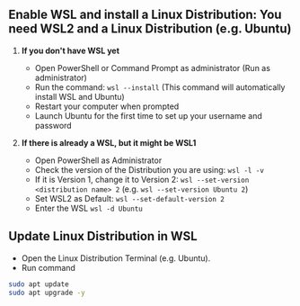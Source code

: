 ## Enable WSL and install a Linux Distribution: You need WSL2 and a Linux Distribution (e.g. Ubuntu)

1. **If you don't have WSL yet**

   - Open PowerShell or Command Prompt as administrator (Run as administrator)
   - Run the command: `wsl --install` (This command will automatically install WSL and Ubuntu)
   - Restart your computer when prompted
   - Launch Ubuntu for the first time to set up your username and password

2. **If there is already a WSL, but it might be WSL1**

   - Open PowerShell as Administrator
   - Check the version of the Distribution you are using: `wsl -l -v`
   - If it is Version 1, change it to Version 2: `wsl --set-version <distribution name> 2` (e.g.
     `wsl --set-version Ubuntu 2`)
   - Set WSL2 as Default: `wsl --set-default-version 2`
   - Enter the WSL `wsl -d Ubuntu`

## Update Linux Distribution in WSL

- Open the Linux Distribution Terminal (e.g. Ubuntu).
- Run command

```bash
sudo apt update
sudo apt upgrade -y
```
